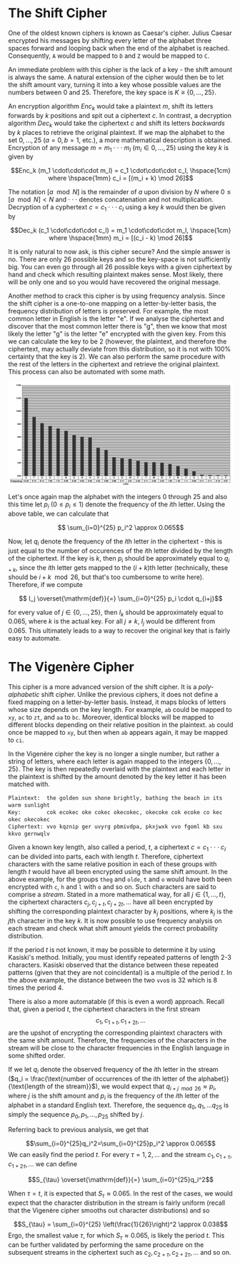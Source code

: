 # The Shift Cipher
One of the oldest known ciphers is known as Caesar's cipher. Julius Caesar encrypted his messages by shifting every letter of the alphabet three spaces forward and looping back when the end of the alphabet is reached. Consequently, `A` would be mapped to `D` and `Z` would be mapped to `C`.

An immediate problem with this cipher is the lack of a key - the shift amount is always the same. A natural extension of the cipher would then be to let the shift amount vary, turning it into a key whose possible values are the numbers between 0 and 25. Therefore, the key space is  $K \equiv \{ 0, ..., 25 \}$.

An encryption algorithm $Enc_k$ would take a plaintext $m$, shift its letters forwards by $k$ positions and spit out a ciphertext $c$. In contrast, a decryption algorithm $Dec_k$ would take the ciphertext $c$ and shift its letters *backwards* by $k$ places to retrieve the original plaintext. If we map the alphabet to the set ${0,...,25}$ ($a = 0, b = 1$, etc.), a more mathematical description is obtained. Encryption of any message $m = m_1 \cdot\cdot\cdot m_l$ ($m_i \in {0,...,25}$) using the key $k$ is given by
 
 $$Enc_k (m_1 \cdot\cdot\cdot m_l) = c_1 \cdot\cdot\cdot c_l, \hspace{1cm} where \hspace{1mm} c_i = [(m_i + k) \mod 26]$$

The notation $[a \mod N]$ is the remainder of $a$ upon division by $N$ where $0\leq[a \mod N] < N$ and $\cdot\cdot\cdot$ denotes concatenation and not multiplication. Decryption of a cyphertext $c = c_1 \cdot\cdot\cdot c_l$ using a key $k$ would then be given by 

 $$Dec_k (c_1 \cdot\cdot\cdot c_l) = m_1 \cdot\cdot\cdot m_l, \hspace{1cm} where \hspace{1mm} m_i = [(c_i - k) \mod 26]$$

It is only natural to now ask, is this cipher secure? And the simple answer is no. There are only 26 possible keys and so the key-space is not sufficiently big. You can even go through all 26 possible keys with a given ciphertext by hand and check which resulting plaintext makes sense. Most likely, there will be only one and so you would have recovered the original message.

Another method to crack this cipher is by using frequency analysis. Since the shift cipher is a one-to-one mapping on a letter-by-letter basis, the frequency distribution of letters is preserved. For example, the most common letter in English is the letter "e". If we analyse the ciphertext and discover that the most common letter there is "g", then we know that most likely the letter "g" is the letter "e" encrypted with the given key. From this we can calculate the key to be 2 (however, the plaintext, and therefore the ciphertext, may actually deviate from this distribution, so it is not with 100% certainty that the key is 2). We can also perform the same procedure with the rest of the letters in the ciphertext and retrieve the original plaintext. This process can also be automated with some math.

![](Resources/Images/English_Letter_Frequency_Table.png)

Let's once again map the alphabet with the integers 0 through 25 and also this time let $p_i$ ($0 \leq p_i \leq 1$) denote the frequency of the $i$th letter. Using the above table, we can calculate that

$$ \sum_{i=0}^{25} p_i^2 \approx 0.065$$

Now, let $q_i$ denote the frequency of the $i$th letter in the ciphertext - this is just equal to the number of occurences of the $i$th letter divided by the length of the ciphertext. If the key is $k$, then $p_i$ should be approximately equal to $q_{i+k}$, since the $i$th letter gets mapped to the $(i+k)$th letter (technically, these should be $i+k \mod 26$, but that's too cumbersome to write here). Therefore, if we compute

$$ I_j \overset{\mathrm{def}}{=} \sum_{i=0}^{25} p_i \cdot q_{i+j}$$

for every value of $j \in \{0,...,25\}$, then $I_k$ should be approximately equal to 0.065, where $k$ is the actual key. For all $j \neq k$, $I_j$ would be different from 0.065. This ultimately leads to a way to recover the original key that is fairly easy to automate.

# The Vigenère Cipher
This cipher is a more advanced version of the shift cipher. It is a *poly-alphabetic* shift cipher. Unlike the previous ciphers, it does not define a fixed mapping on a letter-by-letter basis. Instead, it maps blocks of letters whose size depends on the key length. For example, `ab` could be mapped to `xy`, `ac` to `zt`, and `aa` to `bc`. Moreover, identical blocks will be mapped to different blocks depending on their relative position in the plaintext. `ab` could once be mapped to `xy`, but then when `ab` appears again, it may be mapped to `ci`.

In the Vigenère cipher the key is no longer a single number, but rather a string of letters, where each letter is again mapped to the integers $\{0,...,25\}$. The key is then repeatedly overlaid with the plaintext and each letter in the plaintext is shifted by the amount denoted by the key letter it has been matched with.

```
Plaintext:  the golden sun shone brightly, bathing the beach in its warm sunlight
Key:        cok ecokec oke cokec okecokec, okecoke cok ecoke co kec okec okecokec
Ciphertext: vvo kqznip ger uvyrg pbmivdpa, pkxjwxk vvo fgoml kb sxu kkvo gernwqlv
```

Given a known key length, also called a period, $t$, a ciphertext $c = c_1 \cdot\cdot\cdot c_l$ can be divided into parts, each with length $t$. Therefore, ciphertext characters with the same relative position in each of these groups with length $t$ would have all been encrypted using the same shift amount. In the above example, for the groups `theg` and `olde`, `t` and `o` would have both been encrypted with `c`, `h` and `l` with `o` and so on. Such characters are said to comprise a *stream*. Stated in a more mathematical way, for all $j \in \{1,...,t\}$, the ciphertext characters $c_j,c_{j+t},c_{j+2t},...$ have all been encrypted by shifting the corresponding plaintext character by $k_j$ positions, where $k_j$ is the $j$th character in the key $k$. It is now possible to use frequency analysis on each stream and check what shift amount yields the correct probability distribution.

If the period $t$ is not known, it may be possible to determine it by using Kasiski's method. Initially, you must identify repeated patterns of length 2-3 characters. Kasiski observed that the distance between these repeated patterns (given that they are not coincidental) is a multiple of the period $t$. In the above example, the distance between the two `vvo`s is 32 which is 8 times the period 4. 

There is also a more automatable (if this is even a word) approach. Recall that, given a period $t$, the ciphertext characters in the first stream 
$$c_1,c_{1+t},c_{1+2t},...$$
are the upshot of encrypting the corresponding plaintext characters with the same shift amount. Therefore, the frequencies of the characters in the stream will be close to the character frequencies in the English language in some shifted order. 

If we let $q_i$ denote the observed frequency of the $i$th letter in the stream ($q_i = \frac{\text{number of occurrences of the ith letter of the alphabet}}{\text{length of the stream}}$), we would expect that $q_{i+j \mod 26} \approx p_i$, where $j$ is the shift amount and $p_i$ is the frequency of the $i$th letter of the alphabet in a standard English text. Therefore, the sequence $q_0,q_1,...q_{25}$ is simply the sequence $p_0,p_1,...,p_{25}$ shifted by $j$.

Referring back to previous analysis, we get that 

$$\sum_{i=0}^{25}q_i^2=\sum_{i=0}^{25}p_i^2 \approx 0.065$$
We can easily find the period $t$. For every $\tau =1,2,...$ and the stream $c_1,c_{1+\tau},c_{1+2\tau},...$ we can define

$$S_{\tau} \overset{\mathrm{def}}{=} \sum_{i=0}^{25}q_i^2$$

When $\tau=t$, it is expected that $S_{\tau} \approx 0.065$. In the rest of the cases, we would expect that the character distribution in the stream is fairly uniform (recall that the Vigenère cipher smooths out character distributions) and so 

$$S_{\tau} = \sum_{i=0}^{25} \left(\frac{1}{26}\right)^2 \approx 0.038$$
Ergo, the smallest value $\tau$, for which $S_{\tau} \approx 0.065$, is likely the period $t$. This can be further validated by performing the same procedure on the subsequent streams in the ciphertext such as $c_2,c_{2+\tau},c_{2+2\tau},...$ and so on.